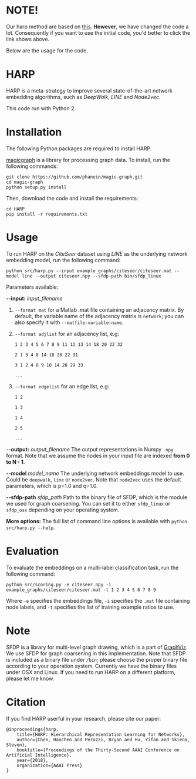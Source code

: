 # NOTE!

Our harp method are based on [this](https://github.com/GTmac/HARP). **However**, we have changed the code a  lot. Consequently if you want to use the initial code, you'd better to click the link shows above.

Below are the usage for the code.

# HARP

HARP is a meta-strategy to improve several state-of-the-art network embedding algorithms, such as *DeepWalk*, *LINE* and *Node2vec*.

This code run with Python 2.

# Installation

The following Python packages are required to install HARP.

[magicgraph](https://github.com/phanein/magic-graph) is a library for processing graph data.
To install, run the following commands:

	git clone https://github.com/phanein/magic-graph.git
	cd magic-graph
	python setup.py install

Then, download the code and install the requirements:

	cd HARP
	pip install -r requirements.txt

# Usage
To run HARP on the *CiteSeer* dataset using *LINE* as the underlying network embedding model, run the following command:

``python src/harp.py --input example_graphs/citeseer/citeseer.mat --model line --output citeseer.npy --sfdp-path bin/sfdp_linux``

Parameters available:

**--input:** *input_filename*
1. ``--format mat`` for a Matlab .mat file containing an adjacency matrix.
By default, the variable name of the adjacency matrix is ``network``;
you can also specify it with ``--matfile-variable-name``.
2. ``--format adjlist`` for an adjacency list, e.g:

	``1 2 3 4 5 6 7 8 9 11 12 13 14 18 20 22 32``
	
	``2 1 3 4 8 14 18 20 22 31``
	
	``3 1 2 4 8 9 10 14 28 29 33``
	
	``...``

3. ``--format edgelist`` for an edge list, e.g:

	``1 2``
	
	``1 3``
	
	``1 4``
	
	``2 5``
	
	``...``

**--output:** *output_filename*
The output representations in Numpy ``.npy`` format.
Note that we assume the nodes in your input file are indexed **from 0 to N - 1**.

**--model** *model_name*
The underlying network embeddings model to use. Could be ``deepwalk``, ``line`` or ``node2vec``.
Note that ``node2vec`` uses the default parameters, which is p=1.0 and q=1.0.

**--sfdp-path** *sfdp_path*
Path to the binary file of SFDP, which is the module we used for graph coarsening.
You can set it to either ``sfdp_linux`` or ``sfdp_osx`` depending on your operating system.

**More options:** The full list of command line options is available with ``python src/harp.py --help``.

# Evaluation
To evaluate the embeddings on a multi-label classification task, run the following command:

``python src/scoring.py -e citeseer.npy -i example_graphs/citeseer/citeseer.mat -t 1 2 3 4 5 6 7 8 9``

Where ``-e`` specifies the embeddings file, ``-i`` specifies the ``.mat`` file containing node labels,
and ``-t`` specifies the list of training example ratios to use.

# Note

SFDP is a library for multi-level graph drawing, which is a part of [GraphViz](http://www.graphviz.org).
We use SFDP for graph coarsening in this implementation.
Note that SFDP is included as a binary file under ``/bin``;
please choose the proper binary file according to your operation system.
Currently we have the binary files under OSX and Linux.
If you need to run HARP on a different platform, please let me know.

# Citation
If you find HARP userful in your research, please cite our paper:

	@inproceedings{harp,
		title={HARP: Hierarchical Representation Learning for Networks},
		author={Chen, Haochen and Perozzi, Bryan and Hu, Yifan and Skiena, Steven},
		booktitle={Proceedings of the Thirty-Second AAAI Conference on Artificial Intelligence},
		year={2018},
		organization={AAAI Press}
	}
